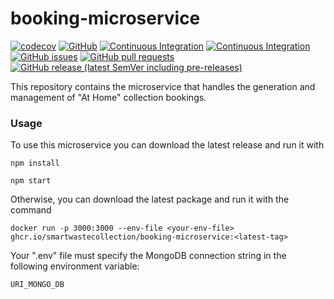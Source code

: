 # booking-microservice
[![codecov](https://codecov.io/gh/SmartWasteCollection/booking-microservice/branch/main/graph/badge.svg?token=956ZL89Z2E)](https://codecov.io/gh/SmartWasteCollection/booking-microservice)
[![GitHub](https://img.shields.io/github/license/SmartWasteCollection/booking-microservice)](/LICENSE)
[![Continuous Integration](https://github.com/SmartWasteCollection/booking-microservice/actions/workflows/ci.yml/badge.svg?event=push)](https://github.com/SmartWasteCollection/booking-microservice/actions/workflows/ci.yml)
[![Continuous Integration](https://github.com/SmartWasteCollection/booking-microservice/actions/workflows/cd.yml/badge.svg?event=push)](https://github.com/SmartWasteCollection/booking-microservice/actions/workflows/cd.yml)
[![GitHub issues](https://img.shields.io/github/issues-raw/SmartWasteCollection/booking-microservice?style=plastic)](https://github.com/SmartWasteCollection/booking-microservice/issues)
[![GitHub pull requests](https://img.shields.io/github/issues-pr-raw/SmartWasteCollection/booking-microservice?style=plastic)](https://github.com/SmartWasteCollection/booking-microservice/pulls)
[![GitHub release (latest SemVer including pre-releases)](https://img.shields.io/github/v/release/SmartWasteCollection/booking-microservice?include_prereleases&style=plastic)](https://github.com/SmartWasteCollection/booking-microservice/releases)

This repository contains the microservice that handles the generation and management of "At Home" collection bookings.

### Usage
To use this microservice you can download the latest release and run it with
```
npm install

npm start
```

Otherwise, you can download the latest package and run it with the command
```
docker run -p 3000:3000 --env-file <your-env-file> ghcr.io/smartwastecollection/booking-microservice:<latest-tag>
```
Your ".env" file must specify the MongoDB connection string in the following environment variable:
```
URI_MONGO_DB
```

